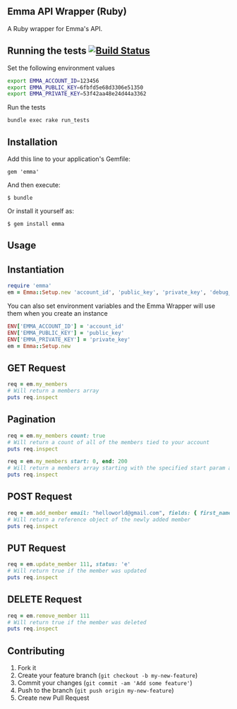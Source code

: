## Emma API Wrapper (Ruby)
A Ruby wrapper for Emma's API.

## Running the tests [![Build Status](https://travis-ci.org/myemma/EmmaRuby.png)](https://travis-ci.org/myemma/EmmaRuby)
Set the following environment values

```bash
export EMMA_ACCOUNT_ID=123456
export EMMA_PUBLIC_KEY=6fbfd5e68d3306e51350
export EMMA_PRIVATE_KEY=53f42aa48e24d44a3362
```

Run the tests

```
bundle exec rake run_tests
```

## Installation

Add this line to your application's Gemfile:

    gem 'emma'

And then execute:

    $ bundle

Or install it yourself as:

    $ gem install emma

## Usage

## Instantiation
```ruby
require 'emma'
em = Emma::Setup.new 'account_id', 'public_key', 'private_key', 'debug_true_or_false'
```

You can also set environment variables and the Emma Wrapper will use them when you create an instance
```ruby
ENV['EMMA_ACCOUNT_ID'] = 'account_id'
ENV['EMMA_PUBLIC_KEY'] = 'public_key'
ENV['EMMA_PRIVATE_KEY'] = 'private_key'
em = Emma::Setup.new
```

## GET Request
```ruby
req = em.my_members
# Will return a members array
puts req.inspect
```

## Pagination
```ruby
req = em.my_members count: true
# Will return a count of all of the members tied to your account
puts req.inspect
```

```ruby
req = em.my_members start: 0, end: 200
# Will return a members array starting with the specified start param and ending with the specified end param
puts req.inspect
```

## POST Request
```ruby
req = em.add_member email: "helloworld@gmail.com", fields: { first_name: 'hello', last_name: 'world' }
# Will return a reference object of the newly added member
puts req.inspect
```

## PUT Request
```ruby
req = em.update_member 111, status: 'e'
# Will return true if the member was updated
puts req.inspect
``` 

## DELETE Request
```ruby
req = em.remove_member 111
# Will return true if the member was deleted
puts req.inspect
```

## Contributing

1. Fork it
2. Create your feature branch (`git checkout -b my-new-feature`)
3. Commit your changes (`git commit -am 'Add some feature'`)
4. Push to the branch (`git push origin my-new-feature`)
5. Create new Pull Request
